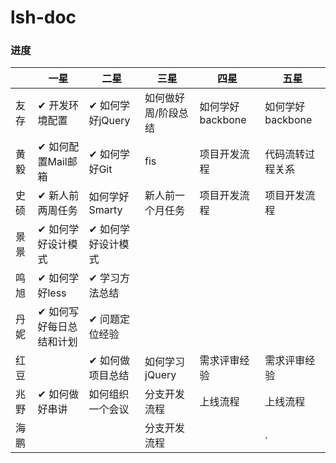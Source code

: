 # lsh-doc


### 进度


|     |    一星               |      二星       |     三星         |    四星        |    五星        |  
|-----|----------------------|-----------------|-----------------|---------------|----------------|
|友存  |✔ 开发环境配置          |✔ 如何学好jQuery  |如何做好周/阶段总结 |如何学好backbone |如何学好backbone |
|黄毅  |✔ 如何配置Mail邮箱      |✔ 如何学好Git|fis |项目开发流程       |代码流转过程关系  |代码流转过程关系  |
|史硕  |✔ 新人前两周任务        |   如何学好Smarty |新人前一个月任务    |项目开发流程      |项目开发流程     |
|景景  |✔ 如何学好设计模式      |✔ 如何学好设计模式  |                 |                |               |
|鸣旭  |✔ 如何学好less         |✔ 学习方法总结     |                 |                |               |
|丹妮  |✔ 如何写好每日总结和计划 |✔ 问题定位经验     |                 |                |               |
|红豆  |                      |✔ 如何做项目总结   |如何学习jQuery    |需求评审经验      |需求评审经验     |
|兆野  |✔ 如何做好串讲          |  如何组织一个会议 |分支开发流程       |上线流程         |  上线流程       |
|海鹏  |                      |                |分支开发流程       |                |              .|
